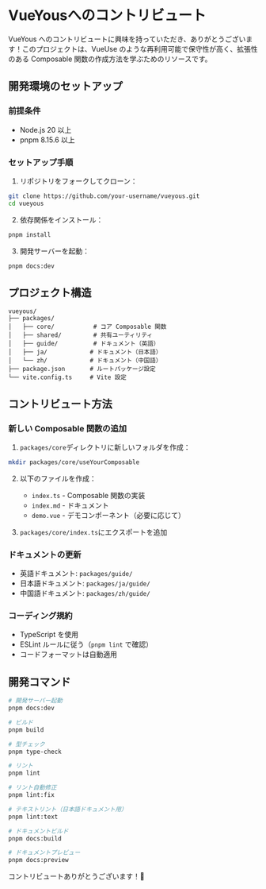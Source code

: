 # VueYousへのコントリビュート

VueYous へのコントリビュートに興味を持っていただき、ありがとうございます！このプロジェクトは、VueUse のような再利用可能で保守性が高く、拡張性のある Composable 関数の作成方法を学ぶためのリソースです。

## 開発環境のセットアップ

### 前提条件

- Node.js 20 以上
- pnpm 8.15.6 以上

### セットアップ手順

1. リポジトリをフォークしてクローン：

```bash
git clone https://github.com/your-username/vueyous.git
cd vueyous
```

2. 依存関係をインストール：

```bash
pnpm install
```

3. 開発サーバーを起動：

```bash
pnpm docs:dev
```

## プロジェクト構造

```
vueyous/
├── packages/
│   ├── core/           # コア Composable 関数
│   ├── shared/         # 共有ユーティリティ
│   ├── guide/          # ドキュメント（英語）
│   ├── ja/            # ドキュメント（日本語）
│   └── zh/            # ドキュメント（中国語）
├── package.json       # ルートパッケージ設定
└── vite.config.ts     # Vite 設定
```

## コントリビュート方法

### 新しい Composable 関数の追加

1. `packages/core`ディレクトリに新しいフォルダを作成：

```bash
mkdir packages/core/useYourComposable
```

2. 以下のファイルを作成：
   - `index.ts` - Composable 関数の実装
   - `index.md` - ドキュメント
   - `demo.vue` - デモコンポーネント（必要に応じて）

3. `packages/core/index.ts`にエクスポートを追加

### ドキュメントの更新

- 英語ドキュメント: `packages/guide/`
- 日本語ドキュメント: `packages/ja/guide/`
- 中国語ドキュメント: `packages/zh/guide/`

### コーディング規約

- TypeScript を使用
- ESLint ルールに従う（`pnpm lint` で確認）
- コードフォーマットは自動適用

## 開発コマンド

```bash
# 開発サーバー起動
pnpm docs:dev

# ビルド
pnpm build

# 型チェック
pnpm type-check

# リント
pnpm lint

# リント自動修正
pnpm lint:fix

# テキストリント（日本語ドキュメント用）
pnpm lint:text

# ドキュメントビルド
pnpm docs:build

# ドキュメントプレビュー
pnpm docs:preview
```


コントリビュートありがとうございます！🎉

